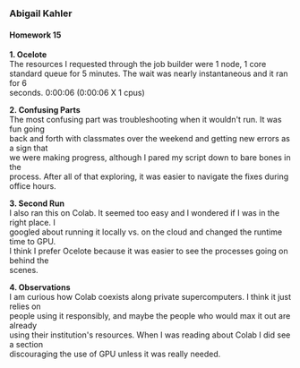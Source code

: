 ### Abigail Kahler
#### Homework 15

**1. Ocelote**\
The resources I requested through the job builder were 1 node, 1 core\
standard queue for 5 minutes. The wait was nearly instantaneous and it ran for 6\
seconds.
0:00:06 (0:00:06 X 1 cpus)

**2. Confusing Parts**\
The most confusing part was troubleshooting when it wouldn't run. It was fun going\
back and forth with classmates over the weekend and getting new errors as a sign that\
we were making progress, although I pared my script down to bare bones in the\
process. After all of that exploring, it was easier to navigate the fixes during office hours.

**3. Second Run**\
I also ran this on Colab. It seemed too easy and I wondered if I was in the right place. I\
googled about running it locally vs. on the cloud and changed the runtime time to GPU.\
I think I prefer Ocelote because it was easier to see the processes going on behind the\
scenes.

**4. Observations**\
I am curious how Colab coexists along private supercomputers. I think it just relies on\
people using it responsibly, and maybe the people who would max it out are already\
using their institution's resources. When I was reading about Colab I did see a section\
discouraging the use of GPU unless it was really needed.
